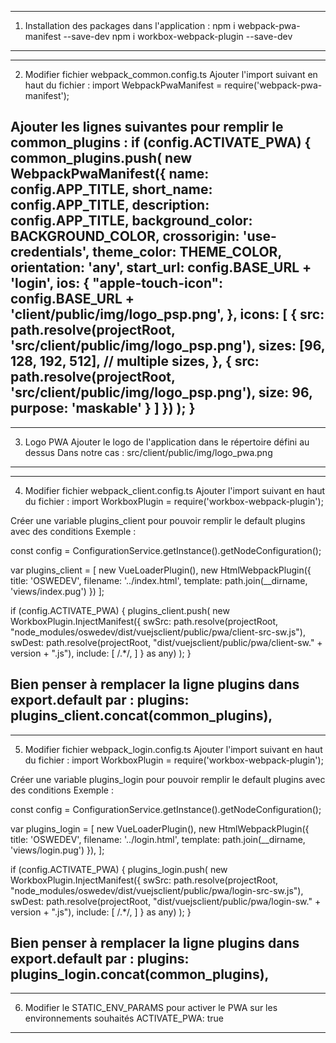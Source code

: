 <!-- INITIALISER PWA DANS APPLI -->
----------------------------------------------------------------------------------------------------------------------------------
1. Installation des packages dans l'application :
npm i webpack-pwa-manifest --save-dev
npm i workbox-webpack-plugin --save-dev
----------------------------------------------------------------------------------------------------------------------------------


----------------------------------------------------------------------------------------------------------------------------------
2. Modifier fichier webpack_common.config.ts
Ajouter l'import suivant en haut du fichier :
import WebpackPwaManifest = require('webpack-pwa-manifest');

Ajouter les lignes suivantes pour remplir le common_plugins :
if (config.ACTIVATE_PWA) {
    common_plugins.push(
        new WebpackPwaManifest({
            name: config.APP_TITLE,
            short_name: config.APP_TITLE,
            description: config.APP_TITLE,
            background_color: BACKGROUND_COLOR,
            crossorigin: 'use-credentials',
            theme_color: THEME_COLOR,
            orientation: 'any',
            start_url: config.BASE_URL + 'login',
            ios: {
                "apple-touch-icon": config.BASE_URL + 'client/public/img/logo_psp.png',
            },
            icons: [
                {
                    src: path.resolve(projectRoot, 'src/client/public/img/logo_psp.png'),
                    sizes: [96, 128, 192, 512], // multiple sizes,
                },
                {
                    src: path.resolve(projectRoot, 'src/client/public/img/logo_psp.png'),
                    size: 96,
                    purpose: 'maskable'
                }
            ]
        })
    );
}
----------------------------------------------------------------------------------------------------------------------------------


----------------------------------------------------------------------------------------------------------------------------------
3. Logo PWA
Ajouter le logo de l'application dans le répertoire défini au dessus
Dans notre cas : src/client/public/img/logo_pwa.png
----------------------------------------------------------------------------------------------------------------------------------


----------------------------------------------------------------------------------------------------------------------------------
4. Modifier fichier webpack_client.config.ts
Ajouter l'import suivant en haut du fichier :
import WorkboxPlugin = require('workbox-webpack-plugin');

Créer une variable plugins_client pour pouvoir remplir le default plugins avec des conditions
Exemple :

const config = ConfigurationService.getInstance().getNodeConfiguration();

var plugins_client = [
    new VueLoaderPlugin(),
    new HtmlWebpackPlugin({
        title: 'OSWEDEV',
        filename: '../index.html',
        template: path.join(__dirname, 'views/index.pug')
    })
];

if (config.ACTIVATE_PWA) {
    plugins_client.push(
        new WorkboxPlugin.InjectManifest({
            swSrc: path.resolve(projectRoot, "node_modules/oswedev/dist/vuejsclient/public/pwa/client-src-sw.js"),
            swDest: path.resolve(projectRoot, "dist/vuejsclient/public/pwa/client-sw." + version + ".js"),
            include: [
                /.*/,
            ]
        } as any)
    );
}

Bien penser à remplacer la ligne plugins dans export.default par :
plugins: plugins_client.concat(common_plugins),
----------------------------------------------------------------------------------------------------------------------------------


----------------------------------------------------------------------------------------------------------------------------------
5. Modifier fichier webpack_login.config.ts
Ajouter l'import suivant en haut du fichier :
import WorkboxPlugin = require('workbox-webpack-plugin');

Créer une variable plugins_login pour pouvoir remplir le default plugins avec des conditions
Exemple :

const config = ConfigurationService.getInstance().getNodeConfiguration();

var plugins_login = [
    new VueLoaderPlugin(),
    new HtmlWebpackPlugin({
        title: 'OSWEDEV',
        filename: '../login.html',
        template: path.join(__dirname, 'views/login.pug')
    }),
];

if (config.ACTIVATE_PWA) {
    plugins_login.push(
        new WorkboxPlugin.InjectManifest({
            swSrc: path.resolve(projectRoot, "node_modules/oswedev/dist/vuejsclient/public/pwa/login-src-sw.js"),
            swDest: path.resolve(projectRoot, "dist/vuejsclient/public/pwa/login-sw." + version + ".js"),
            include: [
                /.*/,
            ]
        } as any)
    );
}

Bien penser à remplacer la ligne plugins dans export.default par :
plugins: plugins_login.concat(common_plugins),
----------------------------------------------------------------------------------------------------------------------------------


----------------------------------------------------------------------------------------------------------------------------------
6. Modifier le STATIC_ENV_PARAMS pour activer le PWA sur les environnements souhaités
ACTIVATE_PWA: true
----------------------------------------------------------------------------------------------------------------------------------
